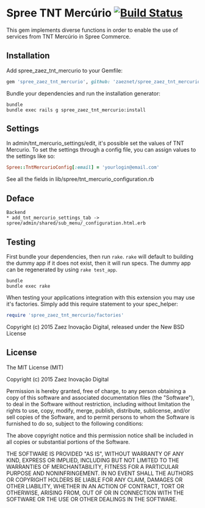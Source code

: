 Spree TNT Mercúrio [![Build Status](https://travis-ci.org/zaeznet/spree_zaez_tnt_mercurio.svg?branch=master)](https://travis-ci.org/zaeznet/spree_zaez_tnt_mercurio)
=============

This gem implements diverse functions in order to enable the use of services from TNT Mercúrio in Spree Commerce.

Installation
------------

Add spree_zaez_tnt_mercurio to your Gemfile:

```ruby
gem 'spree_zaez_tnt_mercurio', github: 'zaeznet/spree_zaez_tnt_mercurio'
```

Bundle your dependencies and run the installation generator:

```shell
bundle
bundle exec rails g spree_zaez_tnt_mercurio:install
```


Settings
------------

In admin/tnt_mercurio_settings/edit, it's possible set the values of TNT Mercurio.
To set the settings through a config file, you can assign values to the settings like so:

```ruby
Spree::TntMercurioConfig[:email] = 'yourlogin@email.com'
```

See all the fields in lib/spree/tnt_mercurio_configuration.rb


Deface
------------

```
Backend
* add_tnt_mercurio_settings_tab -> spree/admin/shared/sub_menu/_configuration.html.erb
```


Testing
-------

First bundle your dependencies, then run `rake`. `rake` will default to building the dummy app if it does not exist, then it will run specs. The dummy app can be regenerated by using `rake test_app`.

```shell
bundle
bundle exec rake
```

When testing your applications integration with this extension you may use it's factories.
Simply add this require statement to your spec_helper:

```ruby
require 'spree_zaez_tnt_mercurio/factories'
```

Copyright (c) 2015 Zaez Inovação Digital, released under the New BSD License


License
-------

The MIT License (MIT)

Copyright (c) 2015 Zaez Inovação Digital

Permission is hereby granted, free of charge, to any person obtaining a copy
of this software and associated documentation files (the "Software"), to deal
in the Software without restriction, including without limitation the rights
to use, copy, modify, merge, publish, distribute, sublicense, and/or sell
copies of the Software, and to permit persons to whom the Software is
furnished to do so, subject to the following conditions:

The above copyright notice and this permission notice shall be included in all
copies or substantial portions of the Software.

THE SOFTWARE IS PROVIDED "AS IS", WITHOUT WARRANTY OF ANY KIND, EXPRESS OR
IMPLIED, INCLUDING BUT NOT LIMITED TO THE WARRANTIES OF MERCHANTABILITY,
FITNESS FOR A PARTICULAR PURPOSE AND NONINFRINGEMENT. IN NO EVENT SHALL THE
AUTHORS OR COPYRIGHT HOLDERS BE LIABLE FOR ANY CLAIM, DAMAGES OR OTHER
LIABILITY, WHETHER IN AN ACTION OF CONTRACT, TORT OR OTHERWISE, ARISING FROM,
OUT OF OR IN CONNECTION WITH THE SOFTWARE OR THE USE OR OTHER DEALINGS IN THE
SOFTWARE.


